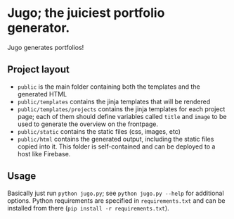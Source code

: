# Jugo; the juiciest portfolio generator.

Jugo generates portfolios!

## Project layout
- `public` is the main folder containing both the templates and the generated HTML
- `public/templates` contains the jinja templates that will be rendered
- `public/templates/projects` contains the jinja templates for each project page; each of them
   should define variables called `title` and `image` to be used to generate the overview on the
   frontpage.
- `public/static` contains the static files (css, images, etc)
- `public/html` contains the generated output, including the static files copied into it. This
   folder is self-contained and can be deployed to a host like Firebase.

## Usage
Basically just run `python jugo.py`; see `python jugo.py --help` for additional options.
Python requirements are specified in `requirements.txt` and can be installed from there
(`pip install -r requirements.txt`).
